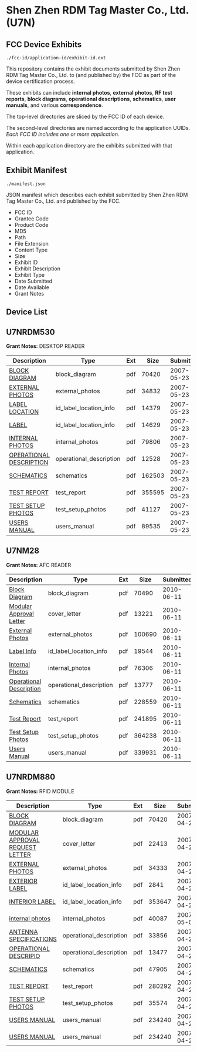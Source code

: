 # Shen Zhen RDM Tag Master Co., Ltd. (U7N)
## FCC Device Exhibits

```
./fcc-id/application-id/exhibit-id.ext
```

This repository contains the exhibit documents submitted by Shen Zhen RDM Tag Master Co., Ltd. to (and published by) the FCC as part of the device certification process.

These exhibits can include **internal photos**, **external photos**, **RF test reports**, **block diagrams**, **operational descriptions**, **schematics**, **user manuals**, and various **correspondence**.

The top-level directories are sliced by the FCC ID of each device.

The second-level directories are named according to the application UUIDs. *Each FCC ID includes one or more application.*

Within each application directory are the exhibits submitted with that application. 

## Exhibit Manifest

```
./manifest.json
```

JSON manifest which describes each exhibit submitted by Shen Zhen RDM Tag Master Co., Ltd. and published by the FCC.

- FCC ID
- Grantee Code
- Product Code
- MD5
- Path
- File Extension
- Content Type
- Size
- Exhibit ID
- Exhibit Description
- Exhibit Type
- Date Submitted
- Date Available
- Grant Notes

## Device List
## U7NRDM530
**Grant Notes:** DESKTOP READER

| Description | Type | Ext | Size | Submitted | Available |
| ----------- | ---- | --- | ---- | --------- | --------- |
| [BLOCK DIAGRAM](U7NRDM530/b3be0b4a465b4b60529dfe33df4d19c1/783365.pdf) | block_diagram | pdf | 70420 | 2007-05-23 | 2007-05-23 |
| [EXTERNAL PHOTOS](U7NRDM530/b3be0b4a465b4b60529dfe33df4d19c1/795857.pdf) | external_photos | pdf | 34832 | 2007-05-23 | 2007-05-23 |
| [LABEL LOCATION](U7NRDM530/b3be0b4a465b4b60529dfe33df4d19c1/795858.pdf) | id_label_location_info | pdf | 14379 | 2007-05-23 | 2007-05-23 |
| [LABEL](U7NRDM530/b3be0b4a465b4b60529dfe33df4d19c1/795859.pdf) | id_label_location_info | pdf | 14629 | 2007-05-23 | 2007-05-23 |
| [INTERNAL  PHOTOS](U7NRDM530/b3be0b4a465b4b60529dfe33df4d19c1/795861.pdf) | internal_photos | pdf | 79806 | 2007-05-23 | 2007-05-23 |
| [OPERATIONAL DESCRIPTION](U7NRDM530/b3be0b4a465b4b60529dfe33df4d19c1/795863.pdf) | operational_description | pdf | 12528 | 2007-05-23 | 2007-05-23 |
| [SCHEMATICS](U7NRDM530/b3be0b4a465b4b60529dfe33df4d19c1/795865.pdf) | schematics | pdf | 162503 | 2007-05-23 | 2007-05-23 |
| [TEST REPORT](U7NRDM530/b3be0b4a465b4b60529dfe33df4d19c1/795860.pdf) | test_report | pdf | 355595 | 2007-05-23 | 2007-05-23 |
| [TEST SETUP PHOTOS](U7NRDM530/b3be0b4a465b4b60529dfe33df4d19c1/795866.pdf) | test_setup_photos | pdf | 41127 | 2007-05-23 | 2007-05-23 |
| [USERS MANUAL](U7NRDM530/b3be0b4a465b4b60529dfe33df4d19c1/795862.pdf) | users_manual | pdf | 89535 | 2007-05-23 | 2007-05-23 |
## U7NM28
**Grant Notes:** AFC READER

| Description | Type | Ext | Size | Submitted | Available |
| ----------- | ---- | --- | ---- | --------- | --------- |
| [Block Diagram](U7NM28/f6553e2bac6c1c2a57e25b384e321bab/1294808.pdf) | block_diagram | pdf | 70490 | 2010-06-11 | 2010-06-11 |
| [Modular Approval Letter](U7NM28/f6553e2bac6c1c2a57e25b384e321bab/1294815.pdf) | cover_letter | pdf | 13221 | 2010-06-11 | 2010-06-11 |
| [External Photos](U7NM28/f6553e2bac6c1c2a57e25b384e321bab/1294810.pdf) | external_photos | pdf | 100690 | 2010-06-11 | 2010-06-11 |
| [Label Info](U7NM28/f6553e2bac6c1c2a57e25b384e321bab/1294812.pdf) | id_label_location_info | pdf | 19544 | 2010-06-11 | 2010-06-11 |
| [Internal Photos](U7NM28/f6553e2bac6c1c2a57e25b384e321bab/1294813.pdf) | internal_photos | pdf | 76306 | 2010-06-11 | 2010-06-11 |
| [Operational Description](U7NM28/f6553e2bac6c1c2a57e25b384e321bab/1294809.pdf) | operational_description | pdf | 13777 | 2010-06-11 | 2010-06-11 |
| [Schematics](U7NM28/f6553e2bac6c1c2a57e25b384e321bab/1294816.pdf) | schematics | pdf | 228559 | 2010-06-11 | 2010-06-11 |
| [Test Report](U7NM28/f6553e2bac6c1c2a57e25b384e321bab/1294811.pdf) | test_report | pdf | 241895 | 2010-06-11 | 2010-06-11 |
| [Test Setup Photos](U7NM28/f6553e2bac6c1c2a57e25b384e321bab/1294817.pdf) | test_setup_photos | pdf | 364238 | 2010-06-11 | 2010-06-11 |
| [Users Manual](U7NM28/f6553e2bac6c1c2a57e25b384e321bab/1294814.pdf) | users_manual | pdf | 339931 | 2010-06-11 | 2010-06-11 |
## U7NRDM880
**Grant Notes:** RFID MODULE

| Description | Type | Ext | Size | Submitted | Available |
| ----------- | ---- | --- | ---- | --------- | --------- |
| [BLOCK DIAGRAM](U7NRDM880/629a9389ae2d2c0ecf195d782fed65df/783365.pdf) | block_diagram | pdf | 70420 | 2007-04-20 | 2007-04-20 |
| [MODULAR APPROVAL REQUEST LETTER](U7NRDM880/629a9389ae2d2c0ecf195d782fed65df/783367.pdf) | cover_letter | pdf | 22413 | 2007-04-20 | 2007-04-20 |
| [EXTERNAL PHOTOS](U7NRDM880/629a9389ae2d2c0ecf195d782fed65df/783369.pdf) | external_photos | pdf | 34333 | 2007-04-20 | 2007-04-20 |
| [EXTERIOR LABEL](U7NRDM880/629a9389ae2d2c0ecf195d782fed65df/783374.pdf) | id_label_location_info | pdf | 2841 | 2007-04-20 | 2007-04-20 |
| [INTERIOR LABEL](U7NRDM880/629a9389ae2d2c0ecf195d782fed65df/783375.pdf) | id_label_location_info | pdf | 353647 | 2007-04-20 | 2007-04-20 |
| [internal photos](U7NRDM880/629a9389ae2d2c0ecf195d782fed65df/790095.pdf) | internal_photos | pdf | 40087 | 2007-05-09 | 2007-04-20 |
| [ANTENNA SPECIFICATIONS](U7NRDM880/629a9389ae2d2c0ecf195d782fed65df/783364.pdf) | operational_description | pdf | 33856 | 2007-04-20 | 2007-04-20 |
| [OPERATIONAL DESCRIPIO](U7NRDM880/629a9389ae2d2c0ecf195d782fed65df/783366.pdf) | operational_description | pdf | 13477 | 2007-04-20 | 2007-04-20 |
| [SCHEMATICS](U7NRDM880/629a9389ae2d2c0ecf195d782fed65df/783371.pdf) | schematics | pdf | 47905 | 2007-04-20 | 2007-04-20 |
| [TEST REPORT](U7NRDM880/629a9389ae2d2c0ecf195d782fed65df/783362.pdf) | test_report | pdf | 280292 | 2007-04-20 | 2007-04-20 |
| [TEST SETUP PHOTOS](U7NRDM880/629a9389ae2d2c0ecf195d782fed65df/783372.pdf) | test_setup_photos | pdf | 35574 | 2007-04-20 | 2007-04-20 |
| [USERS MANUAL](U7NRDM880/629a9389ae2d2c0ecf195d782fed65df/783363.pdf) | users_manual | pdf | 234240 | 2007-04-20 | 2007-04-20 |
| [USERS MANUAL](U7NRDM880/629a9389ae2d2c0ecf195d782fed65df/783363.pdf) | users_manual | pdf | 234240 | 2007-04-20 | 2007-04-20 |
